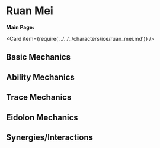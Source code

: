 # Ruan Mei

**Main Page:**

<Card item={require('../../../characters/ice/ruan_mei.md')} />

## Basic Mechanics

## Ability Mechanics

## Trace Mechanics

## Eidolon Mechanics

## Synergies/Interactions
